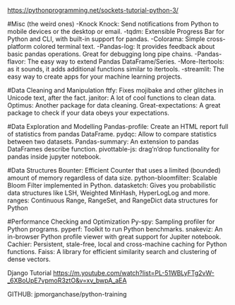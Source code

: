 https://pythonprogramming.net/sockets-tutorial-python-3/


#Misc (the weird ones)
-Knock Knock: Send notifications from Python to mobile devices or the desktop or email.
-tqdm: Extensible Progress Bar for Python and CLI, with built-in support for pandas.
-Colorama: Simple cross-platform colored terminal text.
-Pandas-log: It provides feedback about basic pandas operations. Great for debugging long pipe chains.
-Pandas-flavor: The easy way to extend Pandas DataFrame/Series.
-More-Itertools: as it sounds, it adds additional functions similar to itertools.
-streamlit: The easy way to create apps for your machine learning projects.

#Data Cleaning and Manipulation
ftfy: Fixes mojibake and other glitches in Unicode text, after the fact.
janitor: A lot of cool functions to clean data.
Optimus: Another package for data cleaning.
Great-expectations: A great package to check if your data obeys your expectations.

#Data Exploration and Modelling
Pandas-profile: Create an HTML report full of statistics from pandas DataFrame.
pydqc: Allow to compare statistics between two datasets.
Pandas-summary: An extension to pandas DataFrames describe function.
pivottable-js: drag’n’drop functionality for pandas inside jupyter notebook.

#Data Structures
Bounter: Efficient Counter that uses a limited (bounded) amount of memory regardless of data size.
python-bloomfilter: Scalable Bloom Filter implemented in Python.
datasketch: Gives you probabilistic data structures like LSH, Weighted MinHash, HyperLogLog and more.
ranges: Continuous Range, RangeSet, and RangeDict data structures for Python

#Performance Checking and Optimization
Py-spy: Sampling profiler for Python programs.
pyperf: Toolkit to run Python benchmarks.
snakeviz: An in-browser Python profile viewer with great support for Jupiter notebook.
Cachier: Persistent, stale-free, local and cross-machine caching for Python functions.
Faiss: A library for efficient similarity search and clustering of dense vectors.

Django Tutorial
https://m.youtube.com/watch?list=PL-51WBLyFTg2vW-_6XBoUpE7vpmoR3ztO&v=xv_bwpA_aEA

GITHUB:
jpmorganchase/python-training
